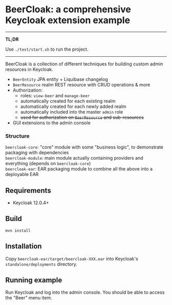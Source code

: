 # BeerCloak: a comprehensive Keycloak extension example

---
**TL;DR**

Use `./test/start.sh` to run the project.

---

BeerCloak is a collection of different techniques for building custom admin resources in Keycloak.

* `BeerEntity` JPA entity + Liquibase changelog
* `BeerResource` realm REST resource with CRUD operations & more
* Authorization:
  * roles: `view-beer` and `manage-beer`
  * automatically created for each existing realm
  * automatically created for each newly added realm
  * automatically included into the master `admin` role
  * ~~used for authorization on `BeerResource` and sub-resources~~
* GUI extensions to the admin console

### Structure

`beercloak-core`: "core" module with some "business logic", to demonstrate packaging with dependencies  
`beercloak-module`: main module actually containing providers and everything (depends on `beercloak-core`)  
`beercloak-ear`: EAR packaging module to combine all the above into a deployable EAR 

## Requirements

* Keycloak 12.0.4+

## Build

`mvn install`

## Installation

Copy `beercloak-ear/target/beercloak-XXX.ear` into Keycloak's `standalone/deployments` directory.

## Running example

Run Keycloak and log into the admin console. You should be able to access the "Beer" menu item.
